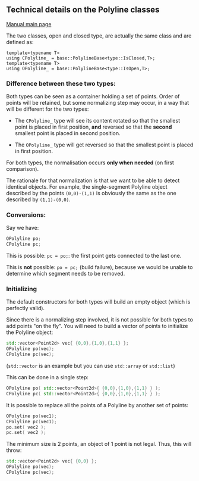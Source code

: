 ## Technical details on the Polyline classes

[Manual main page](homog2d_manual.md)

The two classes, open and closed type, are actually the same class and are defined as:
```
template<typename T>
using CPolyline_ = base::PolylineBase<type::IsClosed,T>;
template<typename T>
using OPolyline_ = base::PolylineBase<type::IsOpen,T>;
```

### Difference between these two types:

Both types can be seen as a container holding a set of points.
Order of points will be retained, but some normalizing step may occur, in a way that will be different for the two types:

- The `CPolyline_` type will see its content rotated so that the smallest point is placed in first position, **and** reversed so that the **second** smallest point is placed in second position.

- The `OPolyline_` type will get reversed so that the smallest point is placed in first position.

For both types, the normalisation occurs **only when needed** (on first comparison).

The rationale for that normalization is that we want to be able to detect identical objects.
For example, the single-segment Polyline object described by the points `(0,0)-(1,1)`
is obviously the same as the one described by `(1,1)-(0,0)`.

### Conversions:

Say we have:
```C++
OPolyline po;
CPolyline pc;
```

This is possible: `pc = po;`:
the first point gets connected to the last one.

This is **not** possible: `po = pc;` (build failure),
because we would be unable to determine which segment needs to be removed.

### Initializing

The default constructors for both types will build an empty object (which is perfectly valid).

Since there is a normalizing step involved, it is not possible for both types to add points "on the fly".
You will need to build a vector of points to initialize the Polyline object:
```C++
std::vector<Point2d> vec{ {0,0},{1,0},{1,1} };
OPolyline po(vec);
CPolyline pc(vec);
```
(`std::vector` is an example but you can use `std::array` or `std::list`)

This can be done in a single step:
```C++
OPolyline po( std::vector<Point2d>{ {0,0},{1,0},{1,1} } );
CPolyline pc( std::vector<Point2d>{ {0,0},{1,0},{1,1} } );
```

It is possible to replace all the points of a Polyline by another set of points:
```C++
OPolyline po(vec1);
CPolyline pc(vec1);
po.set( vec2 );
pc.set( vec2 );
```

The minimum size is 2 points, an object of 1 point is not legal.
Thus, this will throw:
```C++
std::vector<Point2d> vec{ {0,0} };
OPolyline po(vec);
CPolyline pc(vec);
```













